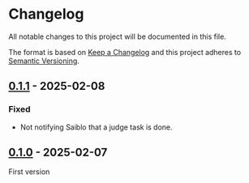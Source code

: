 # Changelog

All notable changes to this project will be documented in this file.

The format is based on [Keep a Changelog](https://keepachangelog.com/)
and this project adheres to [Semantic Versioning](https://semver.org/).

## [0.1.1] - 2025-02-08

### Fixed

- Not notifying Saiblo that a judge task is done.

## [0.1.0] - 2025-02-07

First version

[0.1.1]: https://github.com/thuasta/saiblo-worker/compare/v0.1.0...v0.1.1
[0.1.0]: https://github.com/thuasta/saiblo-worker/releases/tag/v0.1.0
